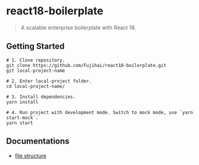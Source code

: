 # react18-boilerplate

> A scalable enterprise boilerplate with React 18.

## Getting Started

```
# 1. Clone repository.
git clone https://github.com/Fujihai/react18-boilerplate.git
git local-project-name

# 2. Enter local-project folder.
cd local-project-name/

# 3. Install dependencies.
yarn install

# 4. Run project with development mode. Switch to mock mode, use `yarn start-mock`.
yarn start
```

## Documentations

- [file structure](docs/file-structure.md)
